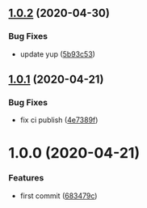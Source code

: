 ## [1.0.2](https://github.com/whitewater-guide/validation/compare/v1.0.1...v1.0.2) (2020-04-30)


### Bug Fixes

* update yup ([5b93c53](https://github.com/whitewater-guide/validation/commit/5b93c5307c2840b2d96a695331bb1875247020ab))

## [1.0.1](https://github.com/whitewater-guide/validation/compare/v1.0.0...v1.0.1) (2020-04-21)


### Bug Fixes

* fix ci publish ([4e7389f](https://github.com/whitewater-guide/validation/commit/4e7389f330da85c5177adbb7606c06f95752d58d))

# 1.0.0 (2020-04-21)


### Features

* first commit ([683479c](https://github.com/whitewater-guide/validation/commit/683479c5e8780fe2920463bcc9542a7680ade7d7))
